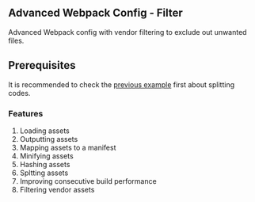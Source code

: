 ## Advanced Webpack Config - Filter
Advanced Webpack config with vendor filtering to exclude out unwanted files.

## Prerequisites
It is recommended to check the [previous example](https://github.com/Imballinst/webpack-incremental-tutorial/tree/master/05-build-cache) first about splitting codes.

### Features
1. Loading assets
2. Outputting assets
3. Mapping assets to a manifest
4. Minifying assets
5. Hashing assets
6. Spltting assets
7. Improving consecutive build performance
8. Filtering vendor assets
